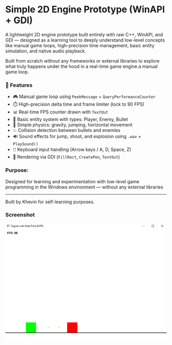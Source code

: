 # Simple 2D Engine Prototype (WinAPI + GDI)

A lightweight 2D engine prototype built entirely with raw C++, WinAPI, and GDI — designed as a learning tool to deeply understand low-level concepts like manual game loops, high-precision time management, basic entity simulation, and native audio playback.

Built from scratch without any frameworks or external libraries to explore what truly happens under the hood in a real-time game engine.a manual game loop.

### 🔧 Features
- 🎮 Manual game loop using `PeekMessage` + `QueryPerformanceCounter`
- ⏱️ High-precision delta time and frame limiter (lock to 90 FPS)
- 📊 Real-time FPS counter drawn with `TextOut`
- 🧍 Basic entity system with types: Player, Enemy, Bullet
- 🧠 Simple physics: gravity, jumping, horizontal movement
- 💥 Collision detection between bullets and enemies
- 🔊 Sound effects for jump, shoot, and explosion using `.wav` + `PlaySound()`
- 🖱️ Keyboard input handling (Arrow keys / A, D, Space, Z)
- 🎨 Rendering via GDI (`FillRect`, `CreatePen`, `TextOut`)

### Purpose:
Designed for learning and experimentation with low-level game programming in the Windows environment — without any external libraries

---

Built by Khevin for self-learning purposes.

### Screenshot

![Demo](screenshot.png)

